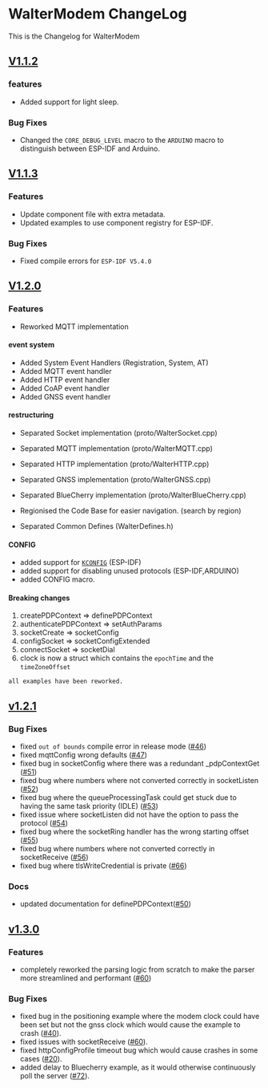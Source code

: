 # WalterModem ChangeLog

This is the Changelog for WalterModem

## [V1.1.2](https://github.com/QuickSpot/walter-arduino/releases/tag/v1.1.2)

### features

- Added support for light sleep.

### Bug Fixes

- Changed the `CORE_DEBUG_LEVEL` macro to the `ARDUINO` macro to distinguish between ESP-IDF and Arduino.

## [V1.1.3](https://github.com/QuickSpot/walter-arduino/releases/tag/v1.1.3)

### Features

- Update component file with extra metadata.
- Updated examples to use component registry for ESP-IDF.

### Bug Fixes

- Fixed compile errors for `ESP-IDF V5.4.0`

## [V1.2.0](https://github.com/QuickSpot/walter-arduino/releases/tag/v1.1.2)

### Features

- Reworked MQTT implementation

#### event system

- Added System Event Handlers (Registration, System, AT)
- Added MQTT event handler
- Added HTTP event handler
- Added CoAP event handler
- Added GNSS event handler

#### restructuring

- Separated Socket implementation (proto/WalterSocket.cpp)
- Separated MQTT implementation (proto/WalterMQTT.cpp)
- Separated HTTP implementation (proto/WalterHTTP.cpp)
- Separated GNSS implementation (proto/WalterGNSS.cpp)
- Separated BlueCherry implementation (proto/WalterBlueCherry.cpp)

- Regionised the Code Base for easier navigation. (search by region)

- Separated Common Defines (WalterDefines.h)

#### CONFIG

- added support for [`KCONFIG`](https://docs.espressif.com/projects/esp-idf/en/stable/esp32/api-reference/kconfig.html) (ESP-IDF)
- added support for disabling unused protocols (ESP-IDF,ARDUINO)
- added CONFIG macro.

#### Breaking changes

1) createPDPContext => definePDPContext
2) authenticatePDPContext => setAuthParams
3) socketCreate => socketConfig
4) configSocket => socketConfigExtended
5) connectSocket => socketDial
6) clock is now a struct which contains the `epochTime` and the `timeZoneOffset`

`all examples have been reworked.`

## [v1.2.1](https://github.com/QuickSpot/walter-arduino/releases/tag/v1.2.1)

### Bug Fixes

- fixed `out of bounds` compile error in release mode ([#46](https://github.com/QuickSpot/walter-esp-idf/issues/46))
- fixed mqttConfig wrong defaults ([#47](https://github.com/QuickSpot/walter-esp-idf/issues/47))
- fixed bug in socketConfig where there was a redundant _pdpContextGet ([#51](https://github.com/QuickSpot/walter-esp-idf/issues/51))
- fixed bug where numbers where not converted correctly in socketListen ([#52](https://github.com/QuickSpot/walter-esp-idf/issues/52))
- fixed bug where the queueProcessingTask could get stuck due to having the same task priority (IDLE) ([#53](https://github.com/QuickSpot/walter-esp-idf/issues/53))
- fixed issue where socketListen did not have the option to pass the protocol ([#54](https://github.com/QuickSpot/walter-esp-idf/issues/54))
- fixed bug where the socketRing handler has the wrong starting offset ([#55](https://github.com/QuickSpot/walter-esp-idf/issues/55))
- fixed bug where numbers where not converted correctly in socketReceive ([#56](https://github.com/QuickSpot/walter-esp-idf/issues/56))
- fixed bug where tlsWriteCredential is private ([#66](https://github.com/QuickSpot/walter-esp-idf/issues/66))

### Docs

- updated documentation for definePDPContext([#50](https://github.com/QuickSpot/walter-esp-idf/issues/50))

## [v1.3.0](https://github.com/QuickSpot/walter-arduino/releases/tag/v1.3.0)

### Features

- completely reworked the parsing logic from scratch to make the parser more streamlined and performant ([#60](https://github.com/QuickSpot/walter-esp-idf/commit/96cf8a11f4b11a48cdcb1ac65b50a8466612b610))


### Bug Fixes

- fixed bug in the positioning example where the modem clock could have been set but not the gnss clock which would cause the example to crash ([#40](https://github.com/QuickSpot/walter-arduino/commit/1186de955351ab41da8b128c8cec31d735bc385d)).
- fixed issues with socketReceive ([#60](https://github.com/QuickSpot/walter-esp-idf/commit/96cf8a11f4b11a48cdcb1ac65b50a8466612b610)).
- fixed httpConfigProfile timeout bug which would cause crashes in some cases ([#20](https://github.com/QuickSpot/walter-esp-idf/commit/d3a7da0e66fbaf555d4ab2940043ca290a0c9177)).
- added delay to Bluecherry example, as it would otherwise continuously poll the server ([#72](https://github.com/QuickSpot/walter-esp-idf/commit/3d0f4e5ca57c1aac28dbc922682d8ec83f39f4f9)).